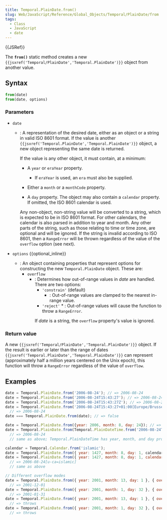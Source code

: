 ```yaml
---
title: Temporal.PlainDate.from()
slug: Web/JavaScript/Reference/Global_Objects/Temporal/PlainDate/from
tags:
  - Class
  - JavaScript
  - date
---
```

{{JSRef}}

<p class="summary"><span class="seoSummary">The <strong><code>from()</code></strong> static method creates a new <code>{{jsxref('Temporal/PlainDate','Temporal.PlainDate')}}</code> object from another value.</span></p>

## Syntax

```js
from(date)
from(date, options)
```

### Parameters

- `date`

  - : A representation of the desired date, either as an object or a string in
    valid ISO 8601 format. If the value is another
    `{{jsxref('Temporal.PlainDate','Temporal.PlainDate')}}`
    object, a new object representing the same date is returned.

    If the value is any other object, it must contain, at a minimum:

    - A `year` or `eraYear` property.

      - If `eraYear` is used, an `era` must also be supplied.

    - Either a `month` or a `monthCode` property.
    - A `day` property. The object may also contain a `calendar` property. If
      omitted, the ISO 8601 calendar is used.

    Any non-object, non-string value will be converted to a string, which is
    expected to be in ISO 8601 format. For other calendars, the calendar is also
    parsed in addition to year and month. Any other parts of the string, such as
    those relating to time or time zone, are optional and will be ignored. If
    the string is invalid according to ISO 8601, then a `RangeError` will be
    thrown regardless of the value of the `overflow` option (see next).

- `options` {{optional_inline}}
  - : An object containing properties that represent options for constructing
    the new `Temporal.PlainDate` object. These are:
    - `overflow`
      - : Determines how out-of-range values in _date_ are handled. There are
        two options:
        - `'constrain'` (default)
          - : Out-of-range values are clamped to the nearest in-range value.
        - `'reject'` \* : Out-of-range values will cause the function to throw a
        `RangeError`.
        <div class="note"><p>If <var>date</var> is a string, the <code>overflow</code> property's value is ignored.</p></div>

### Return value

A new `{{jsxref('Temporal/PlainDate','Temporal.PlainDate')}}`
object. If the result is earlier or later than the range of dates
`{{jsxref('Temporal.PlainDate','Temporal.PlainDate')}}` can
represent (approximately half a million years centered on the Unix epoch), this
function will throw a `RangeError` regardless of the value of `overflow`.

## Examples

```js
date = Temporal.PlainDate.from('2006-08-24'); // => 2006-08-24
date = Temporal.PlainDate.from('2006-08-24T15:43:27'); // => 2006-08-24
date = Temporal.PlainDate.from('2006-08-24T15:43:27Z'); // => 2006-08-24
date = Temporal.PlainDate.from('2006-08-24T15:43:27+01:00[Europe/Brussels]');
  // => 2006-08-24
date === Temporal.PlainDate.from(date); // => false

date = Temporal.PlainDate.from({year: 2006, month: 8, day: 24}); // => 2006-08-24
date = Temporal.PlainDate.from(Temporal.PlainDateTime.from('2006-08-24T15:43:27'));
  // => 2006-08-24
  // same as above; Temporal.PlainDateTime has year, month, and day properties

calendar = Temporal.Calendar.from('islamic');
date = Temporal.PlainDate.from({ year: 1427, month: 8, day: 1, calendar }); // => 2006-08-24[u-ca=islamic]
date = Temporal.PlainDate.from({ year: 1427, month: 8, day: 1, calendar: 'islamic' });
  // => 2006-08-24[u-ca=islamic]
  // same as above

// Different overflow modes
date = Temporal.PlainDate.from({ year: 2001, month: 13, day: 1 }, { overflow: 'constrain' });
  // => 2001-12-01
date = Temporal.PlainDate.from({ year: 2001, month: 1, day: 32 }, { overflow: 'constrain' });
  // => 2001-01-31
date = Temporal.PlainDate.from({ year: 2001, month: 13, day: 1 }, { overflow: 'reject' });
  // => throws
date = Temporal.PlainDate.from({ year: 2001, month: 1, day: 32 }, { overflow: 'reject' });
  // => throws
```
